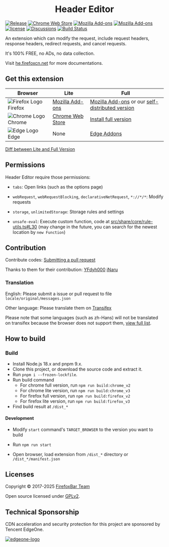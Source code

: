 <h1 align="center">
Header Editor
</h1>

[![Release](https://img.shields.io/github/release/FirefoxBar/HeaderEditor.svg?label=Release)](https://github.com/FirefoxBar/HeaderEditor/releases)
[![Chrome Web Store](https://img.shields.io/chrome-web-store/users/eningockdidmgiojffjmkdblpjocbhgh?label=Chrome)](https://chrome.google.com/webstore/detail/header-editor/eningockdidmgiojffjmkdblpjocbhgh)
[![Mozilla Add-ons](https://img.shields.io/amo/users/header-editor?label=Firefox)](https://addons.mozilla.org/en-US/firefox/addon/header-editor/)
[![Mozilla Add-ons](https://img.shields.io/amo/users/header-editor-lite?label=Firefox(Lite))](https://addons.mozilla.org/en-US/firefox/addon/header-editor-lite/)
[![license](https://img.shields.io/github/license/FirefoxBar/HeaderEditor.svg?label=License)](https://github.com/FirefoxBar/HeaderEditor/blob/master/LICENSE)
[![Discussions](https://img.shields.io/github/discussions/FirefoxBar/HeaderEditor?label=Discussions)](https://github.com/FirefoxBar/HeaderEditor/discussions)
[![Build Status](https://github.com/FirefoxBar/HeaderEditor/actions/workflows/dev.yml/badge.svg)](https://github.com/FirefoxBar/HeaderEditor/actions/workflows/dev.yml)

An extension which can modify the request, include request headers, response headers, redirect requests, and cancel requests.

It's 100% FREE, no ADs, no data collection.

Visit [he.firefoxcn.net](https://he.firefoxcn.net) for more documentations.

## Get this extension

| Browser | Lite | Full |
| --- | --- | --- |
| ![Firefox Logo](https://cdnjs.cloudflare.com/ajax/libs/browser-logos/75.0.1/firefox/firefox_16x16.png) Firefox | [Mozilla Add-ons](https://addons.mozilla.org/en-US/firefox/addon/header-editor-lite/) | [Mozilla Add-ons](https://addons.mozilla.org/en-US/firefox/addon/header-editor/) or our [self-distributed version](https://github.com/FirefoxBar/HeaderEditor/releases) |
| ![Chrome Logo](https://cdnjs.cloudflare.com/ajax/libs/browser-logos/75.0.1/chrome/chrome_16x16.png) Chrome | [Chrome Web Store](https://chrome.google.com/webstore/detail/header-editor/eningockdidmgiojffjmkdblpjocbhgh) | [Install full version](https://he.firefoxcn.net/en-US/guide/install-full-version) |
| ![Edge Logo](https://cdnjs.cloudflare.com/ajax/libs/browser-logos/75.0.1/edge/edge_16x16.png) Edge | None | [Edge Addons](https://microsoftedge.microsoft.com/addons/detail/header-editor/afopnekiinpekooejpchnkgfffaeceko) |

[Diff between Lite and Full Version](https://he.firefoxcn.net/en-US/guide/index.html)

## Permissions

Header Editor require those permissions:

* `tabs`: Open links (such as the options page)

* `webRequest`, `webRequestBlocking`, `declarativeNetRequest`, `*://*/*`: Modify requests

* `storage`, `unlimitedStorage`: Storage rules and settings

* `unsafe-eval`: Execute custom function, code at [src/share/core/rule-utils.ts#L30](https://github.com/FirefoxBar/HeaderEditor/blob/dev/src/share/core/rule-utils.ts#L30) (may change in the future, you can search for the newest location by `new Function`)

## Contribution

Contribute codes: [Submitting a pull request](https://github.com/FirefoxBar/HeaderEditor/compare)

Thanks to them for their contribution: [YFdyh000](https://github.com/yfdyh000) [iNaru](https://github.com/Inaru)

### Translation

English: Please submit a issue or pull request to file `locale/original/messages.json`

Other language: Please translate them on [Transifex](https://app.transifex.com/sytec/header-editor/)

Please note that some languages (such as zh-Hans) will not be translated on transifex because the browser does not support them, [view full list](https://developer.chrome.com/docs/webstore/i18n/#choosing-locales-to-support).

## How to build

### Build

* Install Node.js 18.x and pnpm 9.x.
* Clone this project, or download the source code and extract it.
* Run `pnpm i --frozen-lockfile`.
* Run build command
  * For chrome full version, run `npm run build:chrome_v2`
  * For chrome lite version, run `npm run build:chrome_v3`
  * For firefox full version, run `npm run build:firefox_v2`
  * For firefox lite version, run `npm run build:firefox_v3`
* Find build result at `/dist_*`

#### Development

* Modify `start` command's `TARGET_BROWSER` to the version you want to build

* Run `npm run start`

* Open browser, load extension from `/dist_*` directory or `/dist_*/manifest.json`

## Licenses

Copyright © 2017-2025 [FirefoxBar Team](https://team.firefoxcn.net)

Open source licensed under [GPLv2](LICENSE).

## Technical Sponsorship

CDN acceleration and security protection for this project are sponsored by Tencent EdgeOne.

[![edgeone-logo](https://edgeone.ai/media/34fe3a45-492d-4ea4-ae5d-ea1087ca7b4b.png)](https://edgeone.ai/?from=github)
